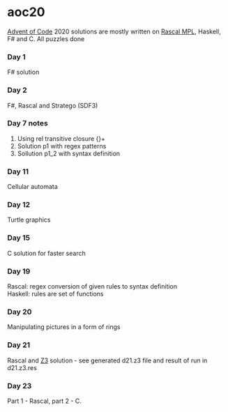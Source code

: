 # aoc20
[Advent of Code](https://adventofcode.com/) 2020 solutions are mostly written on [Rascal MPL](https://www.rascal-mpl.org/), Haskell, F# and C.
All puzzles done

### Day 1
F# solution 

### Day 2
F#, Rascal and Stratego (SDF3) 

### Day 7 notes
1. Using rel transitive closure {}+
2. Solution p1 with regex patterns 
3. Sollution p1_2 with syntax definition 

### Day 11 
Cellular automata 

### Day 12
Turtle graphics

### Day 15 
C solution for faster search 

### Day 19 
Rascal: regex conversion of given rules to syntax definition   
Haskell: rules are set of functions

### Day 20 
Manipulating pictures in a form of rings 

### Day 21
Rascal and [Z3](https://github.com/Z3Prover/z3) solution - see generated d21.z3 file and result of run in d21.z3.res

### Day 23
Part 1 - Rascal, part 2 - C. 
